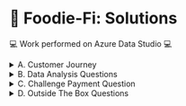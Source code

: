 # 🥑 Foodie-Fi: Solutions

💻 Work performed on Azure Data Studio 💻

<details>
<summary>
A. Customer Journey
</summary> 
Based off the 8 sample customers provided in the sample from the subscriptions table, write a brief description about each customer’s onboarding journey.

````sql
select s.*,p.plan_name,p.price
from dbo.subscriptions s 
join dbo.plans p 
on s.plan_id = p.plan_id 
where customer_id in (1,4,6,23,49,58,79,80)
order by customer_id
````
**Steps**
1. Choose 8 random customers and analyze behavior of them
2. Which plan did they use ? Did they upgrade plan after use free trial ?

**Results**
|customer_id|plan_id|start_date|plan_name|price|
|---|---|---|---|---|
|1|0|2020-08-01|trial|0.00|
|1|1|2020-08-08|basic monthly|9.90|

Customer_id 1 started with a trial subscription and continued with a basic monthly subscription in 7 days after sign-up.

|customer_id|plan_id|start_date|plan_name|price|
|---|---|---|---|---|
|4|0|2020-01-17|trial|0.00|
|4|1|2020-01-24|basic monthly|9.90|
|4|4|2020-04-21|churn|NULL|

Customer_id 4 started with a trial subscription and continued with a basic monthly subscription in 7 days after sign-up and has churned in 3 months after that.

|customer_id|plan_id|start_date|plan_name|price|
|---|---|---|---|---|
|6|0|2020-12-23|trial|0.00|
|6|1|2020-12-30|basic monthly|9.90|
|6|4|2020-02-26|churn|NULL|

Customer_id 6 started with a trial subscription and continued with a basic monthly subscription in 7 days after sign-up and has churned in 2 months after that.

|customer_id|plan_id|start_date|plan_name|price|
|---|---|---|---|---|
|23|0|2020-05-13|trial|0.00|
|23|3|2020-05-20|pro annual|199.00|

Customer_id 23 started with a trial subscription and continued with a pro annual subscription in 7 days after sign-up.

|customer_id|plan_id|start_date|plan_name|price|
|---|---|---|---|---|
|49|0|2020-04-24|trial|0.00|
|49|2|2020-05-01|pro monthly|19.90|
|49|3|2020-08-01|pro annual|199.00|

Customer_id 49 started with a trial subscription and continued with a pro monthly subscription in 7 days after sign-up and has upgraded to a pro annual in 3 days after that.

|customer_id|plan_id|start_date|plan_name|price|
|---|---|---|---|---|
|58|0|2020-07-04|trial|0.00|
|58|1|2020-07-11|basic monthly|9.90|
|58|3|2020-09-24|pro annual|199.90|

Customer_id 58 started with a trial subscription and continued with a basic monthly subscription in 7 days after sign-up and has upgrade to a pro annual in 2 months 13 days after that.

|customer_id|plan_id|start_date|plan_name|price|
|---|---|---|---|---|
|79|0|2020-07-30|trial|0.00|
|79|2|2020-08-06|pro monthly|19.90|

Customer_id 79 started with a trial subscription and continued with a pro monthly subscription in 7 days after sign-up.

|customer_id|plan_id|start_date|plan_name|price|
|---|---|---|---|---|
|80|0|2020-09-23|trial|0.00|
|80|2|2020-09-30|pro monthly|19.90|
|80|4|2020-01-17|churn|NULL|

Customer_id 80 started with a trial subscription and continued with a pro monthly subscription in 7 days after sign-up and has churned in 3 months after that.

</details>

<details>
<summary>
B. Data Analysis Questions
</summary>
  
### 1. How many customers has Foodie-Fi ever had?
````sql
select count(distinct(customer_id)) customer_count
from dbo.subscriptions
````
**Result**  
|customer_count|
|---|
|1000|
  
### 2. What is the monthly distribution of trial plan start_date values for our dataset - use the start of the month as the group by value ?
````sql
select 
    MONTH(start_date) month, 
    count(distinct customer_id) trial_subs
from dbo.subscriptions s 
join dbo.plans p  
on s.plan_id = p.plan_id 
where plan_name = 'trial'
group by month(start_date)
````
**Result**
|month|trial_subs|
|---|---|  
|1|88|
|2|68|
|3|94|
|4|81|
|5|88|
|6|79|
|7|89|
|8|88|
|9|87|
|10|79|
|11|75|
|12|84|
  
### 3. What plan start_date values occur after the year 2020 for our dataset? Show the breakdown by count of events for each plan_name ?
  
````sql
with event21 AS
(
  SELECT 
    plan_name,
    count(1) event_count_2021
  from dbo.subscriptions s 
  join dbo.plans p 
  on s.plan_id = p.plan_id
  where year(start_date) >= 2021
  group by plan_name
),
event20 AS
(
  SELECT 
    plan_name,
    count(1) event_count_2020
  from dbo.subscriptions s 
  join dbo.plans p 
  on s.plan_id = p.plan_id
  where year(start_date) < 2021
  group by plan_name
)

select event20.plan_name, event_count_2020, event_count_2021 
from event20 
left join event21 
on event20.plan_name = event21.plan_name
order by event_count_2020 DESC
````
**Result**
|plan_name|event_count_2020|event_count_2021|    
|---|---|---|
|trial|1000|NULL|
|basic monthly|538|8|
|pro monthly|479|60|
|churn|236|71|
|pro annual|195|63| 
                               
### 4. What is the customer count and percentage of customers who have churned rounded to 1 decimal place ?

````sql
with churned_cte as
(select distinct s.*,plan_name
from dbo.subscriptions s 
join dbo.plans p 
on s.plan_id = p.plan_id 
where plan_name = 'churn')

select 
    count(*) churn_count,
    convert(float,round((100.0*count(distinct customer_id)/(select count(distinct customer_id) from dbo.subscriptions)),2)) as churn_percentage
from churned_cte
````
**Result**
|churn_count|churn_percentage|
|---|---|
|307|30.7|

### 5. How many customers have churned straight after their initial free trial - what percentage is this rounded to the nearest whole number ?
````sql
with ranking AS
(SELECT  s.*,plan_name,
    ROW_NUMBER() over (partition by customer_id order by start_date) rank_
from dbo.subscriptions s 
join dbo.plans p 
on s.plan_id = p.plan_id)
 
select
    count(*) churn_count,
    round(100*count(*) / (select count(distinct customer_id) from dbo.subscriptions),0) churn_percentage
from ranking
where plan_name = 'churn' and rank_= 2
````
**Result**
|churn_count|churn_percentage|
|---|---|
|92|9|

### 6. What is the number and percentage of customer plans after their initial free trial ?

````sql
with ranking AS
(SELECT  
    s.*,plan_name,
    ROW_NUMBER() over (partition by customer_id order by start_date) rank_
from dbo.subscriptions s 
join dbo.plans p 
on s.plan_id = p.plan_id)
 
select
    plan_name next_plan,
    count(*) plan_count,
    convert(float,round(100.0*count(*) / (select count(distinct customer_id) from dbo.subscriptions),2)) plan_percentage
from ranking
where 
        plan_name = 'churn' and rank_= 2
    or  plan_name = 'basic monthly' and rank_=2
    or  plan_name = 'pro monthly' and rank_=2
    or  plan_name = 'pro annual' and rank_=2
group by plan_name
order by plan_percentage desc
````
**Result**
|next_plan|plan_count|plan_percentage|    
|---|---|---|
|basic monthly|546|54.6|
|pro monthly|325|32.5|
|churn|92|9.2|
|pro annual|37|3.7|
  
### 7. What is the customer count and percentage breakdown of all 5 plan_name values at 2020-12-31?
````sql
WITH ranked AS 
(
  SELECT
    customer_id,
    plan_name,
    RANK() OVER(PARTITION BY customer_id ORDER BY start_date DESC) rank_
  FROM subscriptions AS s
  JOIN plans AS p 
  ON s.plan_id = p.plan_id
  WHERE start_date <= '2020-12-31' 
)

SELECT 
  plan_name,
  count(*) customer_count, 
  convert(float,ROUND((100.0*count(*)/(select count(distinct customer_id) from dbo.subscriptions)),2)) percentage_of_plans
from ranked 
WHERE rank_ = 1
group by plan_name
order by 1
````
**Result**
|plan_name|customer_count|percentage_of_plans|    
|---|---|---|
|basic monthly|224|22.4|
|churn|236|23.6|
|pro annual|195|19.5|
|pro monthly|326|32.6|
|trial|19|1.9|
  
### 8. How many customers have upgraded to an annual plan in 2020 ?
````sql
SELECT 
    count(distinct customer_id) pro_annual_customers
from dbo.subscriptions s  
join dbo.plans p 
on s.plan_id = p.plan_id
where plan_name = 'pro annual' and YEAR(start_date) = 2020
````
**Result**
|pro_annual_customers|
|---|
|195|

### 9. How many days on average does it take for a customer to an annual plan from the day they join Foodie-Fi ?
````sql
with annual AS
(
select customer_id, start_date annual_date
from dbo.subscriptions
where plan_id = 3
), 
trial as 
(
select customer_id, start_date trial_date
from dbo.subscriptions
where plan_id = 0
)

select 
    round(AVG(DATEDIFF(day,trial_date,annual_date)),0) avg_days_to_annual
from trial t 
join annual a 
on t.customer_id = a.customer_id
````
**Result**
|avg_days_to_annual|
|---|
|104|

### 10. Can you further breakdown this average value into 30 day periods (i.e. 0-30 days, 31-60 days etc) ?
````sql
````

### 11. How many customers downgraded from a pro monthly to a basic monthly plan in 2020 ?
````sql
WITH next_plan_cte AS (
SELECT 
  customer_id, 
  plan_id, 
  start_date,
  LEAD(plan_id, 1) OVER(PARTITION BY customer_id ORDER BY plan_id) as next_plan
FROM dbo.subscriptions)

SELECT 
  COUNT(*) AS downgraded
FROM next_plan_cte
WHERE year(start_date) <= 2021  
	AND plan_id = 2 
  AND next_plan = 1
````
**Result**
|downgraded|
|---|
|0|

</details>

<details>
<summary>
C. Challenge Payment Question
</summary>

</details>

<details>
<summary>
D. Outside The Box Questions
</summary>

### 1. How would you calculate the rate of growth for Foodie-Fi?
````sql
with cte as 
(
  SELECT 
    MONTH(s.start_date) month ,
    YEAR(s.start_date) year,
    COUNT(distinct customer_id) current_customer_count,
    lag(COUNT(distinct customer_id),1) over(order by year(start_date),month(s.start_date)) past_customer_count
  from dbo.subscriptions s 
  where plan_id != 0 and plan_id != 4
  group by YEAR(s.start_date), MONTH(s.start_date)
)
select *,
  concat(convert(float,round((100.0*(current_customer_count - past_customer_count)/(past_customer_count)),2)),' %') as growth_percentage 
from cte
````
**Result**
|month|year|current_customer_count|past_customer_count|growth_percentage|
|---|---|---|---|---|
|1|2020|61|NULL|%|
|2|2020|70|61|14.75%|
|3|2020|93|70|32.86%|
|4|2020|84|93|-9.68%|
|5|2020|104|84|23.81%|
|6|2020|105|104|0.96%|
|7|2020|101|105|-3.81%|
|8|2020|130|101|28.71%|
|9|2020|112|130|-13.85%|
|10|2020|124|112|10.71%|
|11|2020|99|124|-20.16%|
|12|2020|109|99|10.1%|
|1|2021|58|109|-46.79%|
|2|2021|29|58|-50%|
|3|2021|24|29|-17.24%|
|4|2021|20|24|-16.67%|

### 2. What key metrics would you recommend Foodie-Fi management to track over time to assess performance of their overall business?

- **Customer growth**: how many customers increase by monthly ? What does the ratio look like?
- **Conversion rate**: how many customers continue to use after free trial? What does the ratio look like?
- **Churn rate**: How many customers cancel the subscription by monthly? What does the ratio look like?

### 3. What are some key customer journeys or experiences that you would analyse further to improve customer retention?

- Customers who cancelled the subscription
- Customers who upgraded the subscription
	- From basic monthly to pro monthly
	- From basic monthly to pro annual

### 4. If the Foodie-Fi team were to create an exit survey shown to customers who wish to cancel their subscription, what questions would you include in the survey?

- Why do you want to cancel subscription? What is the primary reason ?
	- Price
	- Content
	- Techinical issues
	- Customer support
	- Found an alternative
	- Others (specify)
- On a 5-point scale, how would you rate your experience?
- On a 5-point scale, how would you rate the price?
- Is there anything you want us to change ?
	- Content (quality and quantity)
	- Video duration (longer or shorter)
	- Price
	- Others (specify)
	
### 5. What business levers could the Foodie-Fi team use to reduce the customer churn rate? How would you validate the effectiveness of your ideas?

- Adjust based on the main reasons leading to the cancellation:
	- Price: more promotions, more discount seasons, more unique content for memberships
	- Service quality: work with the relevant department to fix the issue, improve service quality
	- Found an alternative: do some competitor analysis to see their competitive advantages over us. If necessary, try the product for better experience and evaluation.
- To validate the effectiveness:
	- Churn rate
	- Conversion rate

</details>
</details>
